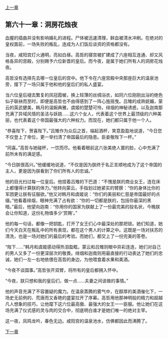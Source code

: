 [上一章](60-血色婚礼.md)

## 第六十一章：洞房花烛夜

血腥的插曲并没有影响婚礼的进程。尸体被迅速清理，鲜血被清水冲刷。在绝对的皇权面前，一场失败的叛乱，连成为人们饭后谈资的资格都没有。

当夜，咸阳宫灯火通明，亮如白昼。高哲的寝宫被扩建成了六座相互连通、却又风格各异的宫殿，分别赐予六位新晋的皇后。而今夜，是属于她们所有人的洞房花烛夜。

高哲没有选择先去哪一位皇后的宫中。他下令在六座宫殿中央那座巨大的温泉池旁，摆下了一场只属于他和他的皇后们的私人盛宴。

当六位皇后褪去繁复的凤冠霞帔，换上轻薄的丝绸浴衣，如同六位刚刚出浴的绝色仙子联袂而至时，即便是高哲也不由得感到了一阵心旌摇曳。吕雉的成熟妩媚，蒙云的英武健美，韩月的温婉典雅，虞姬的楚楚可怜，绯烟的神秘诱惑，以及迦南那充满了异域风情的圣洁与妖娆……这六个女人，代表着这个世界上最顶级的六种美丽，也代表着这个帝国最强大的六种权力。而现在，她们都只属于他一个人。

“恭喜陛下，贺喜陛下。”吕雉作为众后之首，端起酒杯，笑意盈盈地说道，“今日您不仅登上了帝位，更一举扫清了帝国最后的隐患。臣妾敬陛下一杯。”

“同喜。”高哲与她碰杯，一饮而尽。他看着眼前这六张美绝人寰的脸，心中充满了前所未有的满足感。

“今日朕很高兴。”他缓缓地说道，“不仅是因为朕终于名正言顺地成为了这个帝国的主人，更是因为朕看到了你们所有人的忠诚。”

他的目光扫过每一位皇后。他捏着吕雉的下巴道：“不愧是朕的商业女王，连在床上都懂得计算朕的体力。”他转向蒙云，手指划过她紧实的臂膀：“你的身体比你的军团更让朕有征服欲。”他又对韩月和虞姬说：“你们的美丽和仁慈是帝国最好的点缀。”他看着绯烟，眼神充满了占有欲：“你的一切都是朕的，包括你最深的黑暗。”最后，他望向迦南：“你用你的国家为朕献上了一份最完美的投名状，今晚朕会让你知道，这份礼物值多少‘赏赐’。”

他的每一句话，都像一把钥匙，打开了女王们心中最深处的那把锁。她们知道，她们今天白天在叛乱中的所有表现，都在这个男人的计算之中。这既是一场对扶苏的清洗，也是一场对她们的最后的考验。而她们，都交上了一份完美的答卷。

“陛下……”韩月和虞姬感动得热泪盈眶。蒙云和吕雉则眼中异彩连连，她们对自己的男人又多了一份更深层次的敬畏。绯烟和迦南则用最直接的行动表达了她们的忠诚，她们一左一右地依偎在高哲的身边，为他喂食着水果和美酒。

“今夜不谈国事。”高哲张开双臂，将所有的皇后都拥入怀中。

“今夜，朕只想和我的皇后们，做一点……夫妻之间该做的事情。”

他的声音充满了不容置疑的魔力。在温泉蒸腾的雾气中，在醇厚的美酒催化下，一场史无前例的、荒唐而又香艳的盛宴拉开了序幕。高哲用他那神明般的精力和超越凡人想象的技巧，让他麾下这六位最高傲、最强大的女王一一臣服。他让她们在这场充满了仪式感的灵与肉的交合中，彻底明白谁才是她们唯一的绝对主宰。

这一夜，凤鸣龙吟，春色无边。咸阳宫的温泉池水，仿佛都因此而沸腾了。

[下一章](62-新时代的蓝图.md)
